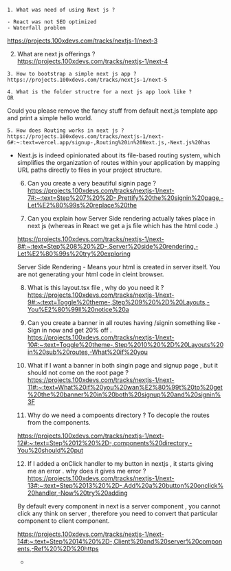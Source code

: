     1. What was need of using Next js ? 

    - React was not SEO optimized 
    - Waterfall problem 
https://projects.100xdevs.com/tracks/nextjs-1/next-3

 2.  What are next js offerings  ? 
https://projects.100xdevs.com/tracks/nextjs-1/next-4


    3. How to bootstrap a simple next js app ? 
    https://projects.100xdevs.com/tracks/nextjs-1/next-5

    4. What is the folder structre for a next js app look like ? 
    OR 
Could you please remove the fancy stuff from default next.js template app and print a simple hello world. 
    
    5. How does Routing works in next js ? 
    https://projects.100xdevs.com/tracks/nextjs-1/next-6#:~:text=vercel.app/signup-,Routing%20in%20Next.js,-Next.js%20has
    
- 
    Next.js is indeed opinionated about its file-based routing system, which simplifies the organization of routes within your application by mapping URL paths directly to files in your project structure.
    

    6. Can you create a very beautiful signin page ?
    https://projects.100xdevs.com/tracks/nextjs-1/next-7#:~:text=Step%207%20%2D-,Prettify%20the%20signin%20page,-Let%E2%80%99s%20replace%20the



    7. Can you explain how Server Side rendering actually takes place in next js (whereas in React we get a js file which has the html code .)

    https://projects.100xdevs.com/tracks/nextjs-1/next-8#:~:text=Step%208%20%2D-,Server%20side%20rendering,-Let%E2%80%99s%20try%20exploring
    
    Server Side Rendering - Means your html is created in server itself. You are not generating your html code in cleint browser. 


    8. What is this layout.tsx file , why do you need it ? 
    https://projects.100xdevs.com/tracks/nextjs-1/next-9#:~:text=Toggle%20theme-,Step%209%20%2D%20Layouts,-You%E2%80%99ll%20notice%20a
    
    
    9. Can you create a banner in all routes having /signin 
something like - Sign in now and get 20% off .
https://projects.100xdevs.com/tracks/nextjs-1/next-10#:~:text=Toggle%20theme-,Step%2010%20%2D%20Layouts%20in%20sub%20routes,-What%20if%20you


    10. What if I want a banner in both singin page and signup page , but it should not come on the root page ? 
    https://projects.100xdevs.com/tracks/nextjs-1/next-11#:~:text=What%20if%20you%20wan%E2%80%99t%20to%20get%20the%20banner%20in%20both%20signup%20and%20signin%3F
    
    
    11. Why do we need a compoents directory ? 
    To decople the routes from the components. 
    
    https://projects.100xdevs.com/tracks/nextjs-1/next-12#:~:text=Step%2012%20%2D-,components%20directory,-You%20should%20put
    
    
    12. If I added a onClick handler to my button in nextjs , it starts giving me an error . 
why does it gives me error ?
    https://projects.100xdevs.com/tracks/nextjs-1/next-13#:~:text=Step%2013%20%2D-,Add%20a%20button%20onclick%20handler,-Now%20try%20adding
    
    
    By default every component in next is a server component , you cannot click any think on server , therefore you need to convert that particular component to client component.
    
    https://projects.100xdevs.com/tracks/nextjs-1/next-14#:~:text=Step%2014%20%2D-,Client%20and%20server%20components,-Ref%20%2D%20https




    - 

